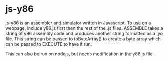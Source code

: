js-y86
======

js-y86 is an assembler and simulator written in Javascript. To use on a webpage, include y86.js first then the rest of the .js files. ASSEMBLE takes a string of y86 assembly code and produces another string formatted as a .yo file. This string can be passed to toByteArray() to create a byte array which can be passed to EXECUTE to have it run. 

This can also be run on nodejs, but needs modification in the y86.js file.
